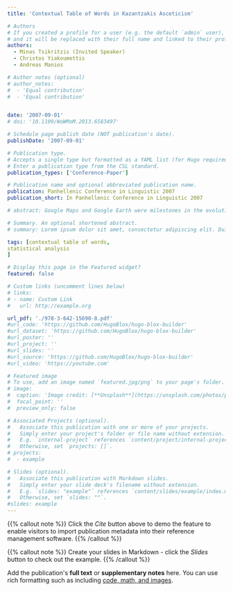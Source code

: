 ```yaml
---
title: 'Contextual Table of Words in Kazantzakis Asceticism'

# Authors
# If you created a profile for a user (e.g. the default `admin` user), write the username (folder name) here
# and it will be replaced with their full name and linked to their profile.
authors:
  - Minas Tsikritzis (Invited Speaker)
  - Christos Yiakoumettis
  - Andreas Manios

# Author notes (optional)
# author_notes:
#  - 'Equal contribution'
#  - 'Equal contribution'


date: '2007-09-01'
# doi: '10.1109/WoWMoM.2013.6583497'

# Schedule page publish date (NOT publication's date).
publishDate: '2007-09-01'

# Publication type.
# Accepts a single type but formatted as a YAML list (for Hugo requirements).
# Enter a publication type from the CSL standard.
publication_types: ['Conference-Paper']

# Publication name and optional abbreviated publication name.
publication: Panhellenic Conference in Linguistic 2007 
publication_short: In Panhellenic Conference in Linguistic 2007

# abstract: Google Maps and Google Earth were milestones in the evolution of Geographic Information Systems (GIS). A new era of 3D virtual geo-referenced worlds began. The need of exploration and creation personalized virtual tours is imperative. This work implements a best viewing algorithm for presenting a 3D model by considering both semantic and geometric features of the 3D model. The camera trajectory is estimated by respecting the user's preferences using a personalized entropy-based measurement. Moreover, the camera speed is adjusted properly based on the complexity of the projected view of the model.

# Summary. An optional shortened abstract.
# summary: Lorem ipsum dolor sit amet, consectetur adipiscing elit. Duis posuere tellus ac convallis placerat. Proin tincidunt magna sed ex sollicitudin condimentum.

tags: [contextual table of words,
statistical analysis
]

# Display this page in the Featured widget?
featured: false

# Custom links (uncomment lines below)
# links:
# - name: Custom Link
#   url: http://example.org

url_pdf: './978-3-642-15690-8.pdf'
#url_code: 'https://github.com/HugoBlox/hugo-blox-builder'
#url_dataset: 'https://github.com/HugoBlox/hugo-blox-builder'
#url_poster: ''
#url_project: ''
#url_slides: ''
#url_source: 'https://github.com/HugoBlox/hugo-blox-builder'
#url_video: 'https://youtube.com'

# Featured image
# To use, add an image named `featured.jpg/png` to your page's folder.
# image:
#  caption: 'Image credit: [**Unsplash**](https://unsplash.com/photos/pLCdAaMFLTE)'
#  focal_point: ''
#  preview_only: false

# Associated Projects (optional).
#   Associate this publication with one or more of your projects.
#   Simply enter your project's folder or file name without extension.
#   E.g. `internal-project` references `content/project/internal-project/index.md`.
#   Otherwise, set `projects: []`.
# projects:
#  - example

# Slides (optional).
#   Associate this publication with Markdown slides.
#   Simply enter your slide deck's filename without extension.
#   E.g. `slides: "example"` references `content/slides/example/index.md`.
#   Otherwise, set `slides: ""`.
#slides: example
---
```


{{% callout note %}}
Click the _Cite_ button above to demo the feature to enable visitors to import publication metadata into their reference management software.
{{% /callout %}}

{{% callout note %}}
Create your slides in Markdown - click the _Slides_ button to check out the example.
{{% /callout %}}

Add the publication's **full text** or **supplementary notes** here. You can use rich formatting such as including [code, math, and images](https://docs.hugoblox.com/content/writing-markdown-latex/).
